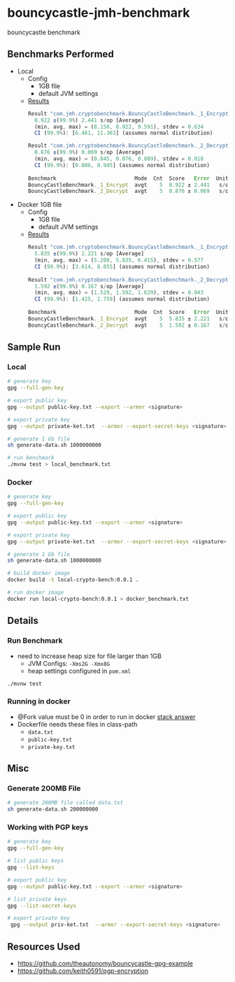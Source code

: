 # bouncycastle-jmh-benchmark
bouncycastle benchmark

## Benchmarks Performed
- Local 
  - Config
    - 1GB file
    - default JVM settings
  - [Results](./benchmark_results/local_1GB_benchmark.txt)
    ```js
    Result "com.jmh.cryptobenchmark.BouncyCastleBenchmark._1_Encrypt":
      8.922 ±(99.9%) 2.441 s/op [Average]
      (min, avg, max) = (8.158, 8.922, 9.591), stdev = 0.634
      CI (99.9%): [6.481, 11.363] (assumes normal distribution)
    
    Result "com.jmh.cryptobenchmark.BouncyCastleBenchmark._2_Decrypt":
      0.876 ±(99.9%) 0.069 s/op [Average]
      (min, avg, max) = (0.845, 0.876, 0.889), stdev = 0.018
      CI (99.9%): [0.806, 0.945] (assumes normal distribution)
      
    Benchmark                         Mode  Cnt  Score   Error  Units
    BouncyCastleBenchmark._1_Encrypt  avgt    5  8.922 ± 2.441   s/op
    BouncyCastleBenchmark._2_Decrypt  avgt    5  0.876 ± 0.069   s/op
    ```
- Docker 1GB file
  - Config
    - 1GB file
    - default JVM settings
  - [Results](./benchmark_results/docker_1GB_benchmark.txt)
    ```js
    Result "com.jmh.cryptobenchmark.BouncyCastleBenchmark._1_Encrypt":
      5.835 ±(99.9%) 2.221 s/op [Average]
      (min, avg, max) = (5.208, 5.835, 6.415), stdev = 0.577
      CI (99.9%): [3.614, 8.055] (assumes normal distribution)
      
    Result "com.jmh.cryptobenchmark.BouncyCastleBenchmark._2_Decrypt":
      1.592 ±(99.9%) 0.167 s/op [Average]
      (min, avg, max) = (1.529, 1.592, 1.629), stdev = 0.043
      CI (99.9%): [1.425, 1.759] (assumes normal distribution)
      
    Benchmark                         Mode  Cnt  Score   Error  Units
    BouncyCastleBenchmark._1_Encrypt  avgt    5  5.835 ± 2.221   s/op
    BouncyCastleBenchmark._2_Decrypt  avgt    5  1.592 ± 0.167   s/op
    ```

## Sample Run
### Local
```sh
# generate key
gpg --full-gen-key

# export public key
gpg --output public-key.txt --export --armor <signature>

# export private key
gpg --output private-ket.txt  --armor --export-secret-keys <signature>

# generate 1 Gb file
sh generate-data.sh 1000000000

# run benchmark
./mvnw test > local_benchmark.txt
```

### Docker
```sh
# generate key
gpg --full-gen-key

# export public key
gpg --output public-key.txt --export --armor <signature>

# export private key
gpg --output private-ket.txt  --armor --export-secret-keys <signature>

# generate 1 Gb file
sh generate-data.sh 1000000000

# build docker image
docker build -t local-crypto-bench:0.0.1 .

# run docker image
docker run local-crypto-bench:0.0.1 > docker_benchmark.txt
```
## Details
### Run Benchmark
- need to increase heap size for file larger than 1GB
  - JVM Configs: `-Xms2G -Xmx8G`
  - heap settings configured in `pom.xml`
```sh
./mvnw test
```

### Running in docker
- @Fork value must be 0 in order to run in docker [stack answer](https://stackoverflow.com/a/75758302)
- Dockerfile needs these files in class-path
  - `data.txt`
  - `public-key.txt`
  - `private-key.txt`

## Misc
### Generate 200MB File
```sh
# generate 200MB file called data.txt
sh generate-data.sh 200000000 
```

### Working with PGP keys
```sh
# generate key
gpg --full-gen-key

# list public keys
gpg --list-keys

# export public key
gpg --output public-key.txt --export --armor <signature>

# list private keys
gpg --list-secret-keys

# export private key
 gpg --output priv-ket.txt  --armor --export-secret-keys <signature>
```

## Resources Used
- https://github.com/theautonomy/bouncycastle-gpg-example
- https://github.com/keith0591/pgp-encryption
